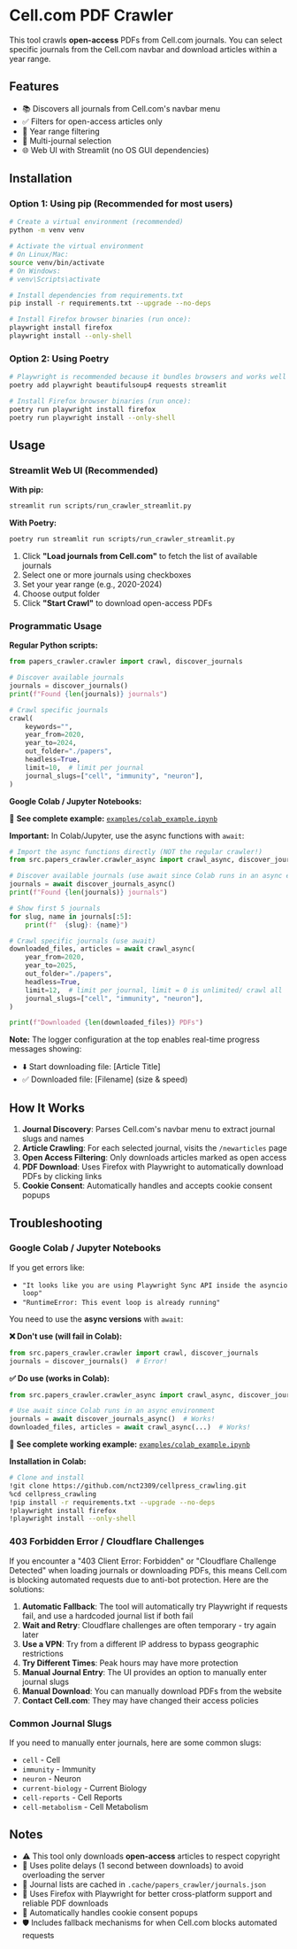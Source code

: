 # Cell.com PDF Crawler

This tool crawls **open-access** PDFs from Cell.com journals. You can select specific journals from the Cell.com navbar and download articles within a year range.

## Features

- 📚 Discovers all journals from Cell.com's navbar menu
- ✅ Filters for open-access articles only
- 📅 Year range filtering
- 🎯 Multi-journal selection
- 🌐 Web UI with Streamlit (no OS GUI dependencies)

## Installation

### Option 1: Using pip (Recommended for most users)

```bash
# Create a virtual environment (recommended)
python -m venv venv

# Activate the virtual environment
# On Linux/Mac:
source venv/bin/activate
# On Windows:
# venv\Scripts\activate

# Install dependencies from requirements.txt
pip install -r requirements.txt --upgrade --no-deps

# Install Firefox browser binaries (run once):
playwright install firefox
playwright install --only-shell

```

### Option 2: Using Poetry

```bash
# Playwright is recommended because it bundles browsers and works well in WSL
poetry add playwright beautifulsoup4 requests streamlit

# Install Firefox browser binaries (run once):
poetry run playwright install firefox
poetry run playwright install --only-shell
```

## Usage

### Streamlit Web UI (Recommended)

**With pip:**
```bash
streamlit run scripts/run_crawler_streamlit.py
```

**With Poetry:**
```bash
poetry run streamlit run scripts/run_crawler_streamlit.py
```

1. Click **"Load journals from Cell.com"** to fetch the list of available journals
2. Select one or more journals using checkboxes
3. Set your year range (e.g., 2020-2024)
4. Choose output folder
5. Click **"Start Crawl"** to download open-access PDFs

### Programmatic Usage

**Regular Python scripts:**
```python
from papers_crawler.crawler import crawl, discover_journals

# Discover available journals
journals = discover_journals()
print(f"Found {len(journals)} journals")

# Crawl specific journals
crawl(
    keywords="",
    year_from=2020,
    year_to=2024,
    out_folder="./papers",
    headless=True,
    limit=10,  # limit per journal
    journal_slugs=["cell", "immunity", "neuron"],
)
```

**Google Colab / Jupyter Notebooks:**

📓 **See complete example:** [`examples/colab_example.ipynb`](examples/colab_example.ipynb)

**Important:** In Colab/Jupyter, use the async functions with `await`:

```python
# Import the async functions directly (NOT the regular crawler!)
from src.papers_crawler.crawler_async import crawl_async, discover_journals_async

# Discover available journals (use await since Colab runs in an async environment)
journals = await discover_journals_async()
print(f"Found {len(journals)} journals")

# Show first 5 journals
for slug, name in journals[:5]:
    print(f"  {slug}: {name}")

# Crawl specific journals (use await)
downloaded_files, articles = await crawl_async(
    year_from=2020,
    year_to=2025,
    out_folder="./papers",
    headless=True,
    limit=12,  # limit per journal, limit = 0 is unlimited/ crawl all
    journal_slugs=["cell", "immunity", "neuron"],
)

print(f"Downloaded {len(downloaded_files)} PDFs")
```

**Note:** The logger configuration at the top enables real-time progress messages showing:
- ⬇️ Start downloading file: [Article Title]
- ✅ Downloaded file: [Filename] (size & speed)

## How It Works

1. **Journal Discovery**: Parses Cell.com's navbar menu to extract journal slugs and names
2. **Article Crawling**: For each selected journal, visits the `/newarticles` page
3. **Open Access Filtering**: Only downloads articles marked as open access
4. **PDF Download**: Uses Firefox with Playwright to automatically download PDFs by clicking links
5. **Cookie Consent**: Automatically handles and accepts cookie consent popups

## Troubleshooting

### Google Colab / Jupyter Notebooks

If you get errors like:
- `"It looks like you are using Playwright Sync API inside the asyncio loop"`
- `"RuntimeError: This event loop is already running"`

You need to use the **async versions** with `await`:

**❌ Don't use (will fail in Colab):**
```python
from src.papers_crawler.crawler import crawl, discover_journals
journals = discover_journals()  # Error!
```

**✅ Do use (works in Colab):**
```python
from src.papers_crawler.crawler_async import crawl_async, discover_journals_async

# Use await since Colab runs in an async environment
journals = await discover_journals_async()  # Works!
downloaded_files, articles = await crawl_async(...)  # Works!
```

📓 **See complete working example:** [`examples/colab_example.ipynb`](examples/colab_example.ipynb)

**Installation in Colab:**
```bash
# Clone and install
!git clone https://github.com/nct2309/cellpress_crawling.git
%cd cellpress_crawling
!pip install -r requirements.txt --upgrade --no-deps
!playwright install firefox
!playwright install --only-shell
```

### 403 Forbidden Error / Cloudflare Challenges

If you encounter a "403 Client Error: Forbidden" or "Cloudflare Challenge Detected" when loading journals or downloading PDFs, this means Cell.com is blocking automated requests due to anti-bot protection. Here are the solutions:

1. **Automatic Fallback**: The tool will automatically try Playwright if requests fail, and use a hardcoded journal list if both fail
2. **Wait and Retry**: Cloudflare challenges are often temporary - try again later
3. **Use a VPN**: Try from a different IP address to bypass geographic restrictions
4. **Try Different Times**: Peak hours may have more protection
5. **Manual Journal Entry**: The UI provides an option to manually enter journal slugs
6. **Manual Download**: You can manually download PDFs from the website
7. **Contact Cell.com**: They may have changed their access policies

### Common Journal Slugs

If you need to manually enter journals, here are some common slugs:
- `cell` - Cell
- `immunity` - Immunity  
- `neuron` - Neuron
- `current-biology` - Current Biology
- `cell-reports` - Cell Reports
- `cell-metabolism` - Cell Metabolism

## Notes

- ⚠️ This tool only downloads **open-access** articles to respect copyright
- 🤝 Uses polite delays (1 second between downloads) to avoid overloading the server
- 💾 Journal lists are cached in `.cache/papers_crawler/journals.json`
- 🦊 Uses Firefox with Playwright for better cross-platform support and reliable PDF downloads
- 🍪 Automatically handles cookie consent popups
- 🛡️ Includes fallback mechanisms for when Cell.com blocks automated requests

